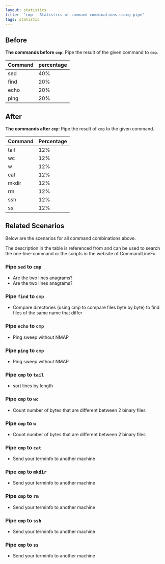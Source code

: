 ```yaml
---
layout: statistics
title:  "cmp - Statistics of command combinations using pipe"
tags: statistic
---
```


## Before

__The commands before `cmp`:__ Pipe the result of the given command to `cmp`.

| Command | percentage |
|--------|--------|
| sed | 40% |
| find | 20% |
| echo | 20% |
| ping | 20% |



## After

__The commands after `cmp`:__ Pipe the result of `cmp` to the given command.

| Command | Percentage | 
|-------|--------|
| tail | 12% |
| wc | 12% |
| w | 12% |
| cat | 12% |
| mkdir | 12% |
| rm | 12% |
| ssh | 12% |
| ss | 12% |



## Related Scenarios

Below are the scenarios for all command combinations above.

The description in the table is referenced from and can be used to search the one-line-command or the scripts in the website of CommandLineFu.


### Pipe `sed` to `cmp`

- Are the two lines anagrams?
- Are the two lines anagrams?

            
### Pipe `find` to `cmp`

- Compare directories (using cmp to compare files byte by byte) to find files of the same name that differ

            
### Pipe `echo` to `cmp`

- Ping sweep without NMAP

            
### Pipe `ping` to `cmp`

- Ping sweep without NMAP

            


### Pipe `cmp` to `tail`

- sort lines by length

            
### Pipe `cmp` to `wc`

- Count number of bytes that are different between 2 binary files

            
### Pipe `cmp` to `w`

- Count number of bytes that are different between 2 binary files

            
### Pipe `cmp` to `cat`

- Send your terminfo to another machine

            
### Pipe `cmp` to `mkdir`

- Send your terminfo to another machine

            
### Pipe `cmp` to `rm`

- Send your terminfo to another machine

            
### Pipe `cmp` to `ssh`

- Send your terminfo to another machine

            
### Pipe `cmp` to `ss`

- Send your terminfo to another machine

            
